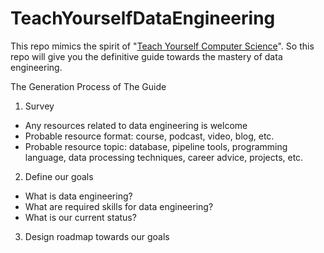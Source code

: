 # TeachYourselfDataEngineering
This repo mimics the spirit of "[Teach Yourself Computer Science](https://teachyourselfcs.com/)". So this repo will give you the definitive guide towards the mastery of data engineering.

The Generation Process of The Guide

1. Survey
  - Any resources related to data engineering is welcome
  - Probable resource format: course, podcast, video, blog, etc.
  - Probable resource topic: database, pipeline tools, programming language, data processing techniques, career advice, projects, etc.
2. Define our goals
  - What is data engineering?
  - What are required skills for data engineering?
  - What is our current status?
3. Design roadmap towards our goals
